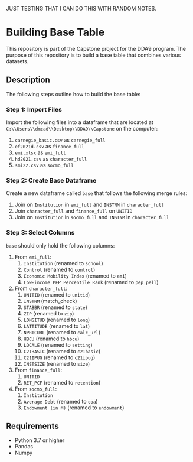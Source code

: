 JUST TESTING THAT I CAN DO THIS WITH RANDOM NOTES.

# Building Base Table

This repository is part of the Capstone project for the DDA9 program. The purpose of this repository is to build a base table that combines various datasets.

## Description

The following steps outline how to build the base table:

### Step 1: Import Files

Import the following files into a dataframe that are located at `C:\\Users\\dmcad\\Desktop\\DDA9\\Capstone` on the computer:

1. `carnegie_basic.csv` as `carnegie_full`
2. `ef2021d.csv` as `finance_full`
3. `emi.xlsx` as `emi_full`
4. `hd2021.csv` as `character_full`
5. `smi22.csv` as `socmo_full`

### Step 2: Create Base Dataframe

Create a new dataframe called `base` that follows the following merge rules:

1. Join on `Institution` in `emi_full` and `INSTNM` in `character_full`
2. Join `character_full` and `finance_full` on `UNITID`
3. Join on `Institution` in `socmo_full` and `INSTNM` in `character_full`

### Step 3: Select Columns

`base` should only hold the following columns:

1. From `emi_full`:
    1. `Institution` (renamed to `school`)
    2. `Control` (renamed to `control`)
    3. `Economic Mobility Index` (renamed to `emi`)
    4. `Low-income PEP Percentile Rank` (renamed to `pep_pell`)
2. From `character_full`:
    1. `UNITID` (renamed to `unitid`)
    2. `INSTNM` (match_check)
    3. `STABBR` (renamed to `state`)
    4. `ZIP` (renamed to `zip`)
    5. `LONGITUD` (renamed to `long`)
    6. `LATTITUDE` (renamed to `lat`)
    7. `NPRICURL` (renamed to `calc_url`)
    8. `HBCU` (renamed to `hbcu`)
    9. `LOCALE` (renamed to `setting`)
    10. `C21BASIC` (renamed to `c21basic`)
    11. `C21IPUG` (renamed to `c21ipug`)
    12. `INSTSIZE` (renamed to `size`)
3. From `finance_full`:
    1. `UNITID`
    2. `RET_PCF` (renamed to `retention`)
4. From `socmo_full`:
    1. `Institution`
    2. `Average Debt` (renamed to `coa`)
    3. `Endowment (in M)` (renamed to `endowment`)

## Requirements

- Python 3.7 or higher
- Pandas
- Numpy

